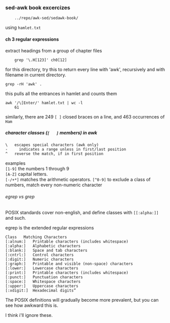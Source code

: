 ### sed-awk book excercizes
    	../repo/awk-sed/sedawk-book/

using `hamlet.txt`

#### ch 3 regular expressions

extract headings from a group of chapter files

    	grep '\.H[123]' ch0[12]

for this directory, try this to return every line with 'awk', recursively and with filename in current directory.

	grep -rH 'awk' .

this pulls all the entrances in hamlet and counts them

	awk '/\[Enter/' hamlet.txt | wc -l
		61

similarly, there are 249 `[ ]` closed braces on a line, and 463 occurrences of `Ham`

##### character classes (`[   ]` members) in awk
	\ 	escapes special characters (awk only)
	-     indicates a range unless in first/last position
	^	reverse the match, if in first position

examples  
`[1-9]` 		the numbers 1 through 9  
`[A-Z]` 		capital letters.  
`[-/+*]` 		matches the arithmetic operators.
`[^0-9]`		to exclude a class of numbers, match every non-numeric character

###### egrep vs grep
POSIX standards cover non-english, and define classes with `[[:alpha:]]` and such.

egrep is the extended regular expressions

	Class	Matching Characters
	[:alnum:]	Printable characters (includes whitespace)
	[:alpha:]	Alphabetic characters
	[:blank:]	Space and tab characters
	[:cntrl:]	Control characters
	[:digit:]	Numeric characters
	[:graph:]	Printable and visible (non-space) characters
	[:lower:]	Lowercase characters
	[:print:]	Printable characters (includes whitespace)
	[:punct:]	Punctuation characters
	[:space:]	Whitespace characters
	[:upper:]	Uppercase characters
	[:xdigit:]	Hexadecimal digits”

The POSIX definitions will gradually become more prevalent, but you can see how awkward this is.

I think i'll ignore these.

